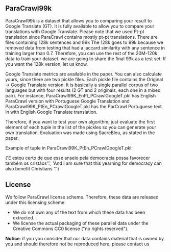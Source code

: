 ## ParaCrawl99k

ParaCrawl99k is a dataset that allows you to comparing your result to Google Translate (GT). It is fully available to allow you to compare your translations with 
Google Translate. Please note that we used Pt-pt translation since ParaCrawl contains mostly pt-pt translations. There are files containing 128k sentences and 99k
The 128k goes to 99k because we removed data from testing that had a jaccard similarity with any sentence in training larger than 0.7. Therefore, you can use the rest
of the 20M-120k data to train your dataset. we are going to share the final 99k as a test set. If you want the 128k version, let us know.

Google Translate metrics are available in the paper. You can also calculate yours, since there are two pickle files. Each pickle file contains the Original -> Google Translate version. It is basically a single parallel corpus of two languages but with four results (2 GT and 2 originals, each one in a mixed pair). For instance, ParaCrawl99K_EnPt_PCrawlGoogleT.pkl has English ParaCrawl version with Portuguese Google Translation and ParaCrawl99K_PtEn_PCrawlGoogleT.pkl has the ParCrawl Portuguese text in  with English Google Translate translation.

Therefore, if you want to test your own algorithm, just evaluate the first element of each tuple in the list of the pickles so you can generate your own translation. Evaluation was made using SacreBleu, as stated in the paper.

Example of tuple in ParaCrawl99K_PtEn_PCrawlGoogleT.pkl:

('E estou certo de que esse anseio pela democracia possa favorecer também os cristãos”.',
 'And I am sure that this yearning for democracy can also benefit Christians ”.')


## License

We follow ParaCrawl license scheme. Therefore, these data are released under this licensing scheme:

- We do not own any of the text from which these data has been extracted.
- We license the actual packaging of these parallel data under the Creative Commons CC0 license ("no rights reserved").

**Notice**: if you you consider that our data contains material that is owned by you and should therefore not be reproduced here, please contact us
